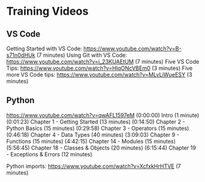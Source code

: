 # Training Videos

## VS Code

Getting Started with VS Code: https://www.youtube.com/watch?v=B-s71n0dHUk (7 minutes)
Using Git with VS Code:       https://www.youtube.com/watch?v=i_23KUAEtUM (7 minutes)
Five VS Code Tips:            https://www.youtube.com/watch?v=HIqONcVBEm0 (3 minutes)
Five more VS Code tips:       https://www.youtube.com/watch?v=MLvLiWueESY (3 minutes)


## Python

https://www.youtube.com/watch?v=qwAFL1597eM
(0:00:00) Intro (1 minute)
(0:01:23) Chapter 1 - Getting Started (13 minutes)
(0:14:50) Chapter 2 - Python Basics (15 minutes)
(0:29:58) Chapter 3 - Operators  (15 minutes)
(0:46:18) Chapter 4 - Data Types (40 minutes)
(3:09:03) Chapter 9 - Functions (15 minutes)
(4:42:15) Chapter 14 - Modules (15 minutes)
(5:56:45) Chapter 18 - Classes & Objects (20 minutes)
(6:15:44) Chapter 19 - Exceptions & Errors (12 minutes)

Python imports:               https://www.youtube.com/watch?v=XcfxkHrHTVE (7 minutes)